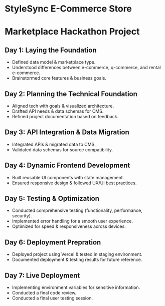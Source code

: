 # StyleSync E-Commerce Store
# Marketplace Hackathon Project

## Day 1: Laying the Foundation
- Defined data model & marketplace type.
- Understood differences between e-commerce, q-commerce, and rental e-commerce.
- Brainstormed core features & business goals.
  
## Day 2: Planning the Technical Foundation
- Aligned tech with goals & visualized architecture.
- Drafted API needs & data schemas for CMS.
- Refined project documentation based on feedback.

## Day 3: API Integration & Data Migration
- Integrated APIs & migrated data to CMS.
- Validated data schemas for source compatibility.

## Day 4: Dynamic Frontend Development
- Built reusable UI components with state management.
- Ensured responsive design & followed UX/UI best practices.

## Day 5: Testing & Optimization
- Conducted comprehensive testing (functionality, performance, security).
- Implemented error handling for a smooth user experience.
- Optimized for speed & responsiveness across devices.

## Day 6: Deployment Prepration
- Deployed project using Vercel & tested in staging environment.
- Documented deployment & testing results for future reference.

## Day 7: Live Deployment
- Implementing environment variables for sensitive information.
- Conducted a final code review.
- Conducted a final user testing session.
